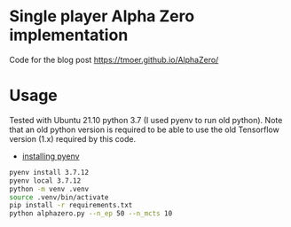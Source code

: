# Single player Alpha Zero implementation

Code for the blog post https://tmoer.github.io/AlphaZero/

# Usage
Tested with Ubuntu 21.10 python 3.7 (I used pyenv to run old python). Note that
an old python version is required to be able to use the old Tensorflow version
(1.x) required by this code.

- [installing pyenv](http://codingadventures.org/2020/08/30/how-to-install-pyenv-in-ubuntu/)

```sh
pyenv install 3.7.12
pyenv local 3.7.12
python -m venv .venv
source .venv/bin/activate
pip install -r requirements.txt
python alphazero.py --n_ep 50 --n_mcts 10
```
